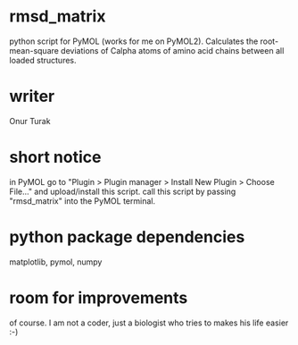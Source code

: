 # rmsd_matrix
python script for PyMOL (works for me on PyMOL2). 
Calculates the root-mean-square deviations of Calpha atoms of amino acid chains between all loaded structures.

# writer
Onur Turak

# short notice
in PyMOL go to "Plugin > Plugin manager > Install New Plugin > Choose File..." and upload/install this script.
call this script by passing "rmsd_matrix" into the PyMOL terminal. 

# python package dependencies
matplotlib, pymol, numpy

# room for improvements
of course. I am not a coder, just a biologist who tries to makes his life easier :-)

